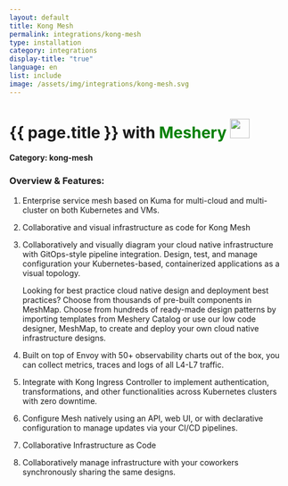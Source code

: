 ```yaml
---
layout: default
title: Kong Mesh
permalink: integrations/kong-mesh
type: installation
category: integrations
display-title: "true"
language: en
list: include
image: /assets/img/integrations/kong-mesh.svg
---
```


<h1>{{ page.title }} with <span style="font-weight: bold; color: green;">Meshery</span> <img src="{{ page.image }}" style="width: 35px; height: 35px;" /></h1>


#### Category: kong-mesh

### Overview & Features:
1. Enterprise service mesh based on Kuma for multi-cloud and multi-cluster on both Kubernetes and VMs.

2. Collaborative and visual infrastructure as code for Kong Mesh

4. 
    Collaboratively and visually diagram your cloud native infrastructure with GitOps-style pipeline integration. Design, test, and manage configuration your Kubernetes-based, containerized applications as a visual topology.



    Looking for best practice cloud native design and deployment best practices? Choose from thousands of pre-built components in MeshMap. Choose from hundreds of ready-made design patterns by importing templates from Meshery Catalog or use our low code designer, MeshMap, to create and deploy your own cloud native infrastructure designs.



5. Built on top of Envoy with 50+ observability charts out of the box, you can collect metrics, traces and logs of all L4-L7 traffic.

6. Integrate with Kong Ingress Controller to implement authentication, transformations, and other functionalities across Kubernetes clusters with zero downtime.

7. Configure Mesh natively using an API, web UI, or with declarative configuration to manage updates via your CI/CD pipelines.

8. Collaborative Infrastructure as Code

9. Collaboratively manage infrastructure with your coworkers synchronously sharing the same designs.

